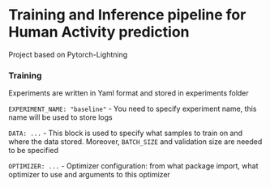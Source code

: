 # Training and Inference pipeline for Human Activity prediction

Project based on Pytorch-Lightning

### Training
Experiments are written in Yaml format and stored in experiments folder

`EXPERIMENT_NAME: "baseline"` - You need to specify experiment name, this name will be used to store logs

`DATA: ...` - This block is used to specify what samples to train on and where the data stored. Moreover, `BATCH_SIZE` and validation size are needed to be specified

`OPTIMIZER: ...` - Optimizer configuration: from what package import, what optimizer to use and arguments to this optimizer
